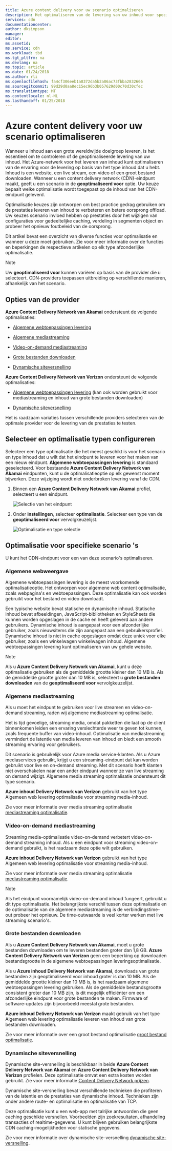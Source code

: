 ```yaml
---
title: Azure content delivery voor uw scenario optimaliseren
description: Het optimaliseren van de levering van uw inhoud voor specifieke scenario 's
services: cdn
documentationcenter: 
author: dksimpson
manager: 
editor: 
ms.assetid: 
ms.service: cdn
ms.workload: tbd
ms.tgt_pltfrm: na
ms.devlang: na
ms.topic: article
ms.date: 01/24/2018
ms.author: rli
ms.openlocfilehash: fa4cf306eeb1a8372da5b2a86ac73fbba2832666
ms.sourcegitcommit: 99d29d0aa8ec15ec96b3b057629d00c70d30cfec
ms.translationtype: MT
ms.contentlocale: nl-NL
ms.lasthandoff: 01/25/2018
---
```

# <a name="optimize-azure-content-delivery-for-your-scenario"></a>Azure content delivery voor uw scenario optimaliseren

Wanneer u inhoud aan een grote wereldwijde doelgroep leveren, is het essentieel om te controleren of de geoptimaliseerde levering van uw inhoud. Het Azure-netwerk voor het leveren van inhoud kunt optimaliseren van de ervaring voor de levering op basis van het type inhoud dat u hebt. Inhoud is een website, een live stream, een video of een groot bestand downloaden. Wanneer u een content delivery network (CDN)-eindpunt maakt, geeft u een scenario in de **geoptimaliseerd voor** optie. Uw keuze bepaalt welke optimalisatie wordt toegepast op de inhoud van het CDN-eindpunt geleverd.

Optimalisatie keuzes zijn ontworpen om best practice gedrag gebruiken om de prestaties leveren van inhoud te verbeteren en betere oorsprong offload. Uw keuzes scenario invloed hebben op prestaties door het wijzigen van configuraties voor gedeeltelijke caching, verdeling in segmenten object en probeer het opnieuw foutbeleid van de oorsprong. 

Dit artikel bevat een overzicht van diverse functies voor optimalisatie en wanneer u deze moet gebruiken. Zie voor meer informatie over de functies en beperkingen de respectieve artikelen op elk type afzonderlijke optimalisatie.

> [!NOTE]
> Uw **geoptimaliseerd voor** kunnen variëren op basis van de provider die u selecteert. CDN-providers toepassen uitbreiding op verschillende manieren, afhankelijk van het scenario. 

## <a name="provider-options"></a>Opties van de provider

**Azure Content Delivery Network van Akamai** ondersteunt de volgende optimalisaties:

* [Algemene webtoepassingen levering](#general-web-delivery) 

* [Algemene mediastreaming](#general-media-streaming)

* [Video-on-demand mediastreaming](#video-on-demand-media-streaming)

* [Grote bestanden downloaden](#large-file-download)

* [Dynamische siteversnelling](#dynamic-site-acceleration) 

**Azure Content Delivery Network van Verizon** ondersteunt de volgende optimalisaties:

* [Algemene webtoepassingen levering](#general-web-delivery) (kan ook worden gebruikt voor mediastreaming en inhoud van grote bestanden downloaden)

* [Dynamische siteversnelling](#dynamic-site-acceleration) 

Het is raadzaam variaties tussen verschillende providers selecteren van de optimale provider voor de levering van de prestaties te testen.

## <a name="select-and-configure-optimization-types"></a>Selecteer en optimalisatie typen configureren

Selecteer een type optimalisatie die het meest geschikt is voor het scenario en type inhoud dat u wilt dat het eindpunt te leveren voor het maken van een nieuw eindpunt. **Algemene webtoepassingen levering** is standaard geselecteerd. Voor bestaande **Azure Content Delivery Network van Akamai** eindpunten, kunt u de optimalisatieoptie op elk gewenst moment bijwerken. Deze wijziging wordt niet onderbroken levering vanaf de CDN. 

1. Binnen een **Azure Content Delivery Network van Akamai** profiel, selecteert u een eindpunt.

    ![Selectie van het eindpunt ](./media/cdn-optimization-overview/01_Akamai.png)

2. Onder **instellingen**, selecteer **optimalisatie**. Selecteer een type van de **geoptimaliseerd voor** vervolgkeuzelijst.

    ![Optimalisatie en type selectie](./media/cdn-optimization-overview/02_Select.png)

## <a name="optimization-for-specific-scenarios"></a>Optimalisatie voor specifieke scenario 's

U kunt het CDN-eindpunt voor een van deze scenario's optimaliseren. 

### <a name="general-web-delivery"></a>Algemene webweergave

Algemene webtoepassingen levering is de meest voorkomende optimalisatieoptie. Het ontworpen voor algemene web content optimalisatie, zoals webpagina's en webtoepassingen. Deze optimalisatie kan ook worden gebruikt voor het bestand en video downloadt.

Een typische website bevat statische en dynamische inhoud. Statische inhoud bevat afbeeldingen, JavaScript-bibliotheken en StyleSheets die kunnen worden opgeslagen in de cache en heeft geleverd aan andere gebruikers. Dynamische inhoud is aangepast voor een afzonderlijke gebruiker, zoals nieuwsitems die zijn aangepast aan een gebruikersprofiel. Dynamische inhoud is niet in cache opgeslagen omdat deze uniek voor elke gebruiker, zoals een winkelwagen winkelwagen inhoud. Algemene webtoepassingen levering kunt optimaliseren van uw gehele website. 

> [!NOTE]
> Als u **Azure Content Delivery Network van Akamai**, kunt u deze optimalisatie gebruiken als de gemiddelde grootte kleiner dan 10 MB is. Als de gemiddelde grootte groter dan 10 MB is, selecteert u **grote bestanden downloaden** van de **geoptimaliseerd voor** vervolgkeuzelijst.

### <a name="general-media-streaming"></a>Algemene mediastreaming

Als u moet het eindpunt te gebruiken voor live streamen en video-on-demand streaming, raden wij algemene mediastreaming optimalisatie.

Het is tijd gevoelige, streaming media, omdat pakketten die laat op de client binnenkomen leiden een ervaring verslechterde weer te geven tot kunnen, zoals frequente buffer van video-inhoud. Optimalisatie van mediastreaming vermindert de latentie van media leveren van inhoud en biedt een smooth streaming ervaring voor gebruikers. 

Dit scenario is gebruikelijk voor Azure media service-klanten. Als u Azure mediaservices gebruikt, krijgt u een streaming-eindpunt dat kan worden gebruikt voor live en on-demand streaming. Met dit scenario hoeft klanten niet overschakelen naar een ander eindpunt wanneer ze van live streaming on demand wijzigt. Algemene media streaming optimalisatie ondersteunt dit type scenario.

**Azure inhoud Delivery Network van Verizon** gebruikt van het type Algemeen web levering optimalisatie voor streaming media-inhoud.

Zie voor meer informatie over media streaming optimalisatie [mediastreaming optimalisatie](cdn-media-streaming-optimization.md).

### <a name="video-on-demand-media-streaming"></a>Video-on-demand mediastreaming

Streaming media-optimalisatie video-on-demand verbetert video-on-demand streaming inhoud. Als u een eindpunt voor streaming video-on-demand gebruikt, is het raadzaam deze optie wilt gebruiken.

**Azure inhoud Delivery Network van Verizon** gebruikt van het type Algemeen web levering optimalisatie voor streaming media-inhoud.

Zie voor meer informatie over media streaming optimalisatie [mediastreaming optimalisatie](cdn-media-streaming-optimization.md).

> [!NOTE]
> Als het eindpunt voornamelijk video-on-demand inhoud fungeert, gebruikt u dit type optimalisatie. Het belangrijkste verschil tussen deze optimalisatie en de optimalisatie van de algemene mediastreaming is de verbindingstime-out probeer het opnieuw. De time-outwaarde is veel korter werken met live streaming scenario's.

### <a name="large-file-download"></a>Grote bestanden downloaden

Als u **Azure Content Delivery Network van Akamai**, moet u grote bestanden downloaden om te leveren bestanden groter dan 1,8 GB. **Azure Content Delivery Network van Verizon** geen een beperking op downloaden bestandsgrootte in de algemene webtoepassingen leveringsoptimalisatie.

Als u **Azure inhoud Delivery Network van Akamai**, downloads van grote bestanden zijn geoptimaliseerd voor inhoud groter is dan 10 MB. Als de gemiddelde grootte kleiner dan 10 MB is, is het raadzaam algemene webtoepassingen levering gebruiken. Als de gemiddelde bestandsgrootte consistent groter dan 10 MB zijn, is dit mogelijk efficiënter om een afzonderlijke eindpunt voor grote bestanden te maken. Firmware of software-updates zijn bijvoorbeeld meestal grote bestanden.

**Azure inhoud Delivery Network van Verizon** maakt gebruik van het type Algemeen web levering optimalisatie leveren van inhoud van grote bestanden downloaden.

Zie voor meer informatie over een groot bestand optimalisatie [groot bestand optimalisatie](cdn-large-file-optimization.md).

### <a name="dynamic-site-acceleration"></a>Dynamische siteversnelling

 Dynamische site-versnelling is beschikbaar in beide **Azure Content Delivery Network van Akamai** en **Azure Content Delivery Network van Verizon** profielen. Deze optimalisatie omvat een extra kosten worden gebruikt. Zie voor meer informatie [Content Delivery Network prijzen](https://azure.microsoft.com/pricing/details/cdn/).

Dynamische site-versnelling bevat verschillende technieken die profiteren van de latentie en de prestaties van dynamische inhoud. Technieken zijn onder andere route- en optimalisatie en optimalisatie van TCP. 

Deze optimalisatie kunt u een web-app met talrijke antwoorden die geen caching geschikte versnellen. Voorbeelden zijn zoekresultaten, afhandeling transacties of realtime-gegevens. U kunt blijven gebruiken belangrijkste CDN caching-mogelijkheden voor statische gegevens. 

Zie voor meer informatie over dynamische site-versnelling [dynamische site-versnelling](cdn-dynamic-site-acceleration.md).



